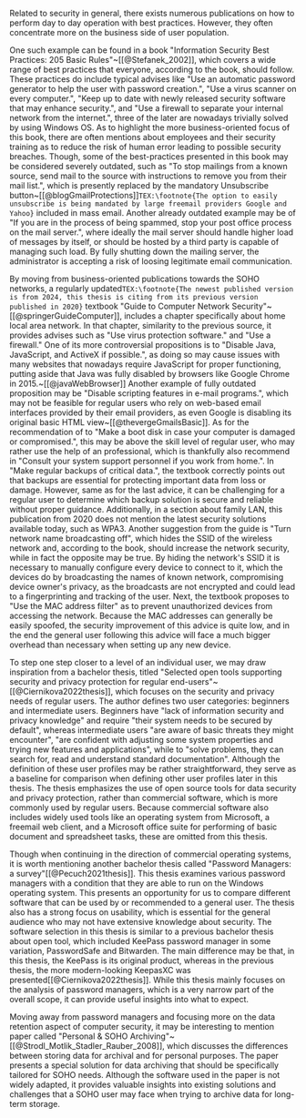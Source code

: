 Related to security in general, there exists numerous publications on how to perform day to day operation with best practices. However, they often concentrate more on the business side of user population.

One such example can be found in a book "Information Security Best Practices: 205 Basic Rules"~[[@Stefanek_2002]], which covers a wide range of best practices that everyone, according to the book, should follow. These practices do include typical advises like "Use an automatic password generator to help the user with password creation.", "Use a virus scanner on every computer.", "Keep up to date with newly released security software that may enhance security.", and "Use a firewall to separate your internal network from the internet.", three of the later are nowadays trivially solved by using Windows OS. As to highlight the more business-oriented focus of this book, there are often mentions about employees and their security training as to reduce the risk of human error leading to possible security breaches. Though, some of the best-practices presented in this book may be considered severely outdated, such as "To stop mailings from a known source, send mail to the source with instructions to remove you from their mail list.", which is presently replaced by the mandatory Unsubscribe button~[[@blogGmailProtections]]`TEX:\footnote{The option to easily unsubscribe is being mandated by large freemail providers Google and Yahoo}` included in mass email. Another already outdated example may be of "If you are in the process of being spammed, stop your post office process on the mail server.", where ideally the mail server should handle higher load of messages by itself, or should be hosted by a third party is capable of managing such load. By fully shutting down the mailing server, the administrator is accepting a risk of loosing legitimate email communication.

By moving from business-oriented publications towards the SOHO networks, a regularly updated`TEX:\footnote{The newest published version is from 2024, this thesis is citing from its previous version published in 2020}` textbook "Guide to Computer Network Security"~[[@springerGuideComputer]], includes a chapter specifically about home local area network. In that chapter, similarity to the previous source, it provides advises such as "Use virus protection software." and "Use a firewall."  One of its more controversial propositions is to "Disable Java, JavaScript, and ActiveX if possible.", as doing so may cause issues with many websites that nowadays require JavaScript for proper functioning, putting aside that Java was fully disabled by browsers like Google Chrome in 2015.~[[@javaWebBrowser]] Another example of fully outdated proposition may be "Disable scripting features in e-mail programs.", which may not be feasible for regular users who rely on web-based email interfaces provided by their email providers, as even Google is disabling its original basic HTML view~[[@thevergeGmailsBasic]]. As for the recommendation of to "Make a boot disk in case your computer is damaged or compromised.", this may be above the skill level of regular user, who may rather use the help of an professional, which is thankfully also recommend in "Consult your system support personnel if you work from home.". In "Make regular backups of critical data.", the textbook correctly points out that backups are essential for protecting important data from loss or damage. However, same as for the last advice, it can be challenging for a regular user to determine which backup solution is secure and reliable without proper guidance. Additionally, in a section about family LAN, this publication from 2020 does not mention the latest security solutions available today, such as WPA3. Another suggestion from the guide is "Turn network name broadcasting off", which hides the SSID of the wireless network and, according to the book, should increase the network security, while in fact the opposite may be true. By hiding the network's SSID it is necessary to manually configure every device to connect to it, which the devices do by broadcasting the names of known network, compromising device owner's privacy, as the broadcasts are not encrypted and could lead to a fingerprinting and tracking of the user. Next, the textbook proposes to "Use the MAC address filter" as to prevent unauthorized devices from accessing the network. Because the MAC addresses can generally be easily spoofed, the security improvement of this advice is quite low, and in the end the general user following this advice will face a much bigger overhead than necessary when setting up any new device.

To step one step closer to a level of an individual user, we may draw inspiration from a bachelor thesis, titled "Selected open tools supporting security and privacy protection for regular end-users"~[[@Ciernikova2022thesis]], which focuses on the security and privacy needs of regular users. The author defines two user categories: beginners and intermediate users. Beginners have "lack of information security and privacy knowledge" and require "their system needs to be secured by default", whereas intermediate users "are aware of basic threats they might encounter", "are confident with adjusting some system properties and trying new features and applications", while to "solve problems, they can search for, read and understand standard documentation". Although the definition of these user profiles may be rather straightforward, they serve as a baseline for comparison when defining other user profiles later in this thesis. The thesis emphasizes the use of open source tools for data security and privacy protection, rather than commercial software, which is more commonly used by regular users. Because commercial software also includes widely used tools like an operating system from Microsoft, a freemail web client, and a Microsoft office suite for performing of basic document and spreadsheet tasks, these are omitted from this thesis.

Though when continuing in the direction of commercial operating systems, it is worth mentioning another bachelor thesis called "Password Managers: a survey"[[@Pecuch2021thesis]]. This thesis examines various password managers with a condition that they are able to run on the Windows operating system. This presents an opportunity for us to compare different software that can be used by or recommended to a general user. The thesis also has a strong focus on usability, which is essential for the general audience who may not have extensive knowledge about security. The software selection in this thesis is similar to a previous bachelor thesis about open tool, which included KeePass password manager in some variation, PasswordSafe and Bitwarden. The main difference may be that, in this thesis, the KeePass is its original product, whereas in the previous thesis, the more modern-looking KeepasXC was presented[[@Ciernikova2022thesis]]. While this thesis mainly focuses on the analysis of password managers, which is a very narrow part of the overall scope, it can provide useful insights into what to expect.

Moving away from password managers and focusing more on the data retention aspect of computer security, it may be interesting to mention paper called "Personal \& SOHO Archiving"~[[@Strodl_Motlik_Stadler_Rauber_2008]], which discusses the differences between storing data for archival and for personal purposes. The paper presents a special solution for data archiving that should be specifically tailored for SOHO needs. Although the software used in the paper is not widely adapted, it provides valuable insights into existing solutions and challenges that a SOHO user may face when trying to archive data for long-term storage. 